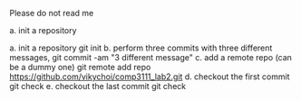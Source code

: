Please do not read me

a. init a repository

a. init a repository
	git init
b. perform three commits with three different messages,
	git commit -am "3 different message"
c. add a remote repo (can be a dummy one)
	git remote add repo https://github.com/vikychoi/comp3111_lab2.git 
d. checkout the first commit
	git check 
e. checkout the last commit
	git check